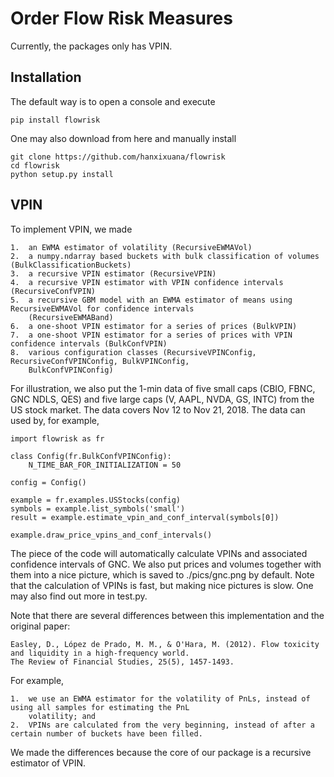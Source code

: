 # Order Flow Risk Measures

Currently, the packages only has VPIN.

## Installation
The default way is to open a console and execute

    pip install flowrisk

One may also download from here and manually install

    git clone https://github.com/hanxixuana/flowrisk
    cd flowrisk
    python setup.py install


## VPIN
To implement VPIN, we made

    1.  an EWMA estimator of volatility (RecursiveEWMAVol)
    2.  a numpy.ndarray based buckets with bulk classification of volumes (BulkClassificationBuckets)
    3.  a recursive VPIN estimator (RecursiveVPIN)
    4.  a recursive VPIN estimator with VPIN confidence intervals (RecursiveConfVPIN)
    5.  a recursive GBM model with an EWMA estimator of means using RecursiveEWMAVol for confidence intervals 
        (RecursiveEWMABand)
    6.  a one-shoot VPIN estimator for a series of prices (BulkVPIN)
    7.  a one-shoot VPIN estimator for a series of prices with VPIN confidence intervals (BulkConfVPIN)
    8.  various configuration classes (RecursiveVPINConfig, RecursiveConfVPINConfig, BulkVPINConfig, 
        BulkConfVPINConfig)
    
For illustration, we also put the 1-min data of five small caps (CBIO, FBNC, GNC NDLS, QES) and five large caps 
(V, AAPL, NVDA, GS, INTC) from the US stock market. The data covers Nov 12 to Nov 21, 2018. The data can used by, 
for example,

    import flowrisk as fr

    class Config(fr.BulkConfVPINConfig):    
        N_TIME_BAR_FOR_INITIALIZATION = 50
    
    config = Config()
    
    example = fr.examples.USStocks(config)
    symbols = example.list_symbols('small')
    result = example.estimate_vpin_and_conf_interval(symbols[0])
    
    example.draw_price_vpins_and_conf_intervals()

The piece of the code will automatically calculate VPINs and associated confidence intervals of GNC. We also put
prices and volumes together with them into a nice picture, which is saved to ./pics/gnc.png by default. Note that
the calculation of VPINs is fast, but making nice pictures is slow. One may also find out more in test.py.

Note that there are several differences between this implementation and the original paper:

    Easley, D., López de Prado, M. M., & O'Hara, M. (2012). Flow toxicity and liquidity in a high-frequency world. 
    The Review of Financial Studies, 25(5), 1457-1493.

For example,

    1.  we use an EWMA estimator for the volatility of PnLs, instead of using all samples for estimating the PnL 
        volatility; and
    2.  VPINs are calculated from the very beginning, instead of after a certain number of buckets have been filled.

We made the differences because the core of our package is a recursive estimator of VPIN.  